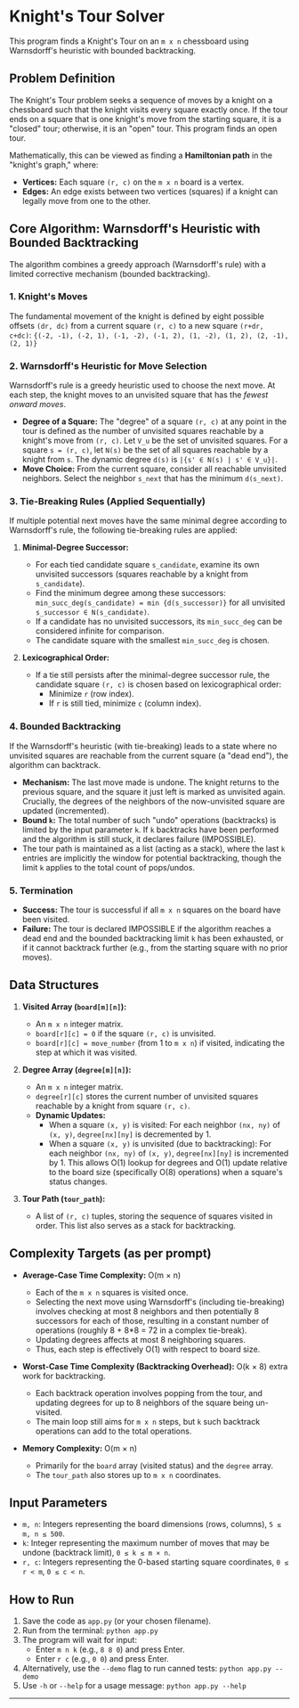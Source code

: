 # Knight's Tour Solver

This program finds a Knight's Tour on an `m x n` chessboard using Warnsdorff's heuristic with bounded backtracking.

## Problem Definition

The Knight's Tour problem seeks a sequence of moves by a knight on a chessboard such that the knight visits every square exactly once. If the tour ends on a square that is one knight's move from the starting square, it is a "closed" tour; otherwise, it is an "open" tour. This program finds an open tour.

Mathematically, this can be viewed as finding a **Hamiltonian path** in the "knight's graph," where:
*   **Vertices:** Each square `(r, c)` on the `m x n` board is a vertex.
*   **Edges:** An edge exists between two vertices (squares) if a knight can legally move from one to the other.

## Core Algorithm: Warnsdorff's Heuristic with Bounded Backtracking

The algorithm combines a greedy approach (Warnsdorff's rule) with a limited corrective mechanism (bounded backtracking).

### 1. Knight's Moves

The fundamental movement of the knight is defined by eight possible offsets `(dr, dc)` from a current square `(r, c)` to a new square `(r+dr, c+dc)`:
`{(-2, -1), (-2, 1), (-1, -2), (-1, 2), (1, -2), (1, 2), (2, -1), (2, 1)}`

### 2. Warnsdorff's Heuristic for Move Selection

Warnsdorff's rule is a greedy heuristic used to choose the next move. At each step, the knight moves to an unvisited square that has the *fewest onward moves*.

*   **Degree of a Square:** The "degree" of a square `(r, c)` at any point in the tour is defined as the number of unvisited squares reachable by a knight's move from `(r, c)`.
    Let `V_u` be the set of unvisited squares. For a square `s = (r, c)`, let `N(s)` be the set of all squares reachable by a knight from `s`. The dynamic degree `d(s)` is `|{s' ∈ N(s) | s' ∈ V_u}|`.
*   **Move Choice:** From the current square, consider all reachable unvisited neighbors. Select the neighbor `s_next` that has the minimum `d(s_next)`.

### 3. Tie-Breaking Rules (Applied Sequentially)

If multiple potential next moves have the same minimal degree according to Warnsdorff's rule, the following tie-breaking rules are applied:

1.  **Minimal-Degree Successor:**
    *   For each tied candidate square `s_candidate`, examine its own unvisited successors (squares reachable by a knight from `s_candidate`).
    *   Find the minimum degree among these successors: `min_succ_deg(s_candidate) = min {d(s_successor)}` for all unvisited `s_successor ∈ N(s_candidate)`.
    *   If a candidate has no unvisited successors, its `min_succ_deg` can be considered infinite for comparison.
    *   The candidate square with the smallest `min_succ_deg` is chosen.

2.  **Lexicographical Order:**
    *   If a tie still persists after the minimal-degree successor rule, the candidate square `(r, c)` is chosen based on lexicographical order:
        *   Minimize `r` (row index).
        *   If `r` is still tied, minimize `c` (column index).

### 4. Bounded Backtracking

If the Warnsdorff's heuristic (with tie-breaking) leads to a state where no unvisited squares are reachable from the current square (a "dead end"), the algorithm can backtrack.

*   **Mechanism:** The last move made is undone. The knight returns to the previous square, and the square it just left is marked as unvisited again. Crucially, the degrees of the neighbors of the now-unvisited square are updated (incremented).
*   **Bound `k`:** The total number of such "undo" operations (backtracks) is limited by the input parameter `k`. If `k` backtracks have been performed and the algorithm is still stuck, it declares failure (IMPOSSIBLE).
*   The tour path is maintained as a list (acting as a stack), where the last `k` entries are implicitly the window for potential backtracking, though the limit `k` applies to the total count of pops/undos.

### 5. Termination

*   **Success:** The tour is successful if all `m x n` squares on the board have been visited.
*   **Failure:** The tour is declared IMPOSSIBLE if the algorithm reaches a dead end and the bounded backtracking limit `k` has been exhausted, or if it cannot backtrack further (e.g., from the starting square with no prior moves).

## Data Structures

1.  **Visited Array (`board[m][n]`):**
    *   An `m x n` integer matrix.
    *   `board[r][c] = 0` if the square `(r, c)` is unvisited.
    *   `board[r][c] = move_number` (from 1 to `m x n`) if visited, indicating the step at which it was visited.

2.  **Degree Array (`degree[m][n]`):**
    *   An `m x n` integer matrix.
    *   `degree[r][c]` stores the current number of unvisited squares reachable by a knight from square `(r, c)`.
    *   **Dynamic Updates:**
        *   When a square `(x, y)` is visited: For each neighbor `(nx, ny)` of `(x, y)`, `degree[nx][ny]` is decremented by 1.
        *   When a square `(x, y)` is unvisited (due to backtracking): For each neighbor `(nx, ny)` of `(x, y)`, `degree[nx][ny]` is incremented by 1.
        This allows O(1) lookup for degrees and O(1) update relative to the board size (specifically O(8) operations) when a square's status changes.

3.  **Tour Path (`tour_path`):**
    *   A list of `(r, c)` tuples, storing the sequence of squares visited in order. This list also serves as a stack for backtracking.

## Complexity Targets (as per prompt)

*   **Average-Case Time Complexity:** O(m × n)
    *   Each of the `m x n` squares is visited once.
    *   Selecting the next move using Warnsdorff's (including tie-breaking) involves checking at most 8 neighbors and then potentially 8 successors for each of those, resulting in a constant number of operations (roughly 8 + 8*8 = 72 in a complex tie-break).
    *   Updating degrees affects at most 8 neighboring squares.
    *   Thus, each step is effectively O(1) with respect to board size.

*   **Worst-Case Time Complexity (Backtracking Overhead):** O(k × 8) extra work for backtracking.
    *   Each backtrack operation involves popping from the tour, and updating degrees for up to 8 neighbors of the square being un-visited.
    *   The main loop still aims for `m x n` steps, but `k` such backtrack operations can add to the total operations.

*   **Memory Complexity:** O(m × n)
    *   Primarily for the `board` array (visited status) and the `degree` array.
    *   The `tour_path` also stores up to `m x n` coordinates.

## Input Parameters

*   `m, n`: Integers representing the board dimensions (rows, columns), `5 ≤ m, n ≤ 500`.
*   `k`: Integer representing the maximum number of moves that may be undone (backtrack limit), `0 ≤ k ≤ m × n`.
*   `r, c`: Integers representing the 0-based starting square coordinates, `0 ≤ r < m`, `0 ≤ c < n`.

## How to Run

1.  Save the code as `app.py` (or your chosen filename).
2.  Run from the terminal: `python app.py`
3.  The program will wait for input:
    *   Enter `m n k` (e.g., `8 8 0`) and press Enter.
    *   Enter `r c` (e.g., `0 0`) and press Enter.
4.  Alternatively, use the `--demo` flag to run canned tests: `python app.py --demo`
5.  Use `-h` or `--help` for a usage message: `python app.py --help`

---